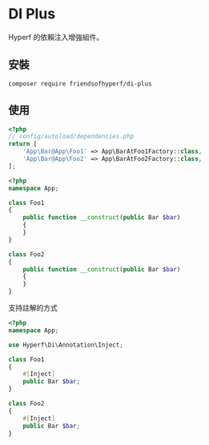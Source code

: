 # DI Plus

Hyperf 的依賴注入增強組件。

## 安裝

```shell
composer require friendsofhyperf/di-plus
```

## 使用

```php
<?php
// config/autoload/dependencies.php
return [
    'App\Bar@App\Foo1' => App\BarAtFoo1Factory::class,
    'App\Bar@App\Foo2' => App\BarAtFoo2Factory::class,
];
```

```php
<?php
namespace App;

class Foo1
{
    public function __construct(public Bar $bar)
    {
    }
}

class Foo2
{
    public function __construct(public Bar $bar)
    {
    }
}
```

支持註解的方式

```php
<?php
namespace App;

use Hyperf\Di\Annotation\Inject;

class Foo1
{
    #[Inject]
    public Bar $bar;
}

class Foo2
{
    #[Inject]
    public Bar $bar;
}
```
